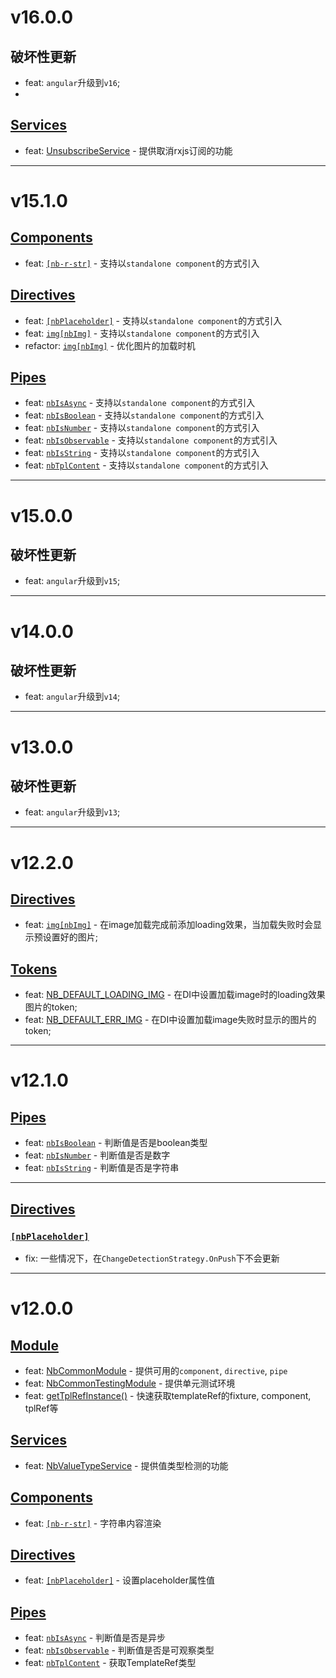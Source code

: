 # v16.0.0
## 破坏性更新
- feat: `angular`升级到`v16`;
- 
## [Services](https://github.com/bigBear713/nb-common/blob/master/projects/nb-common/README.CN.md#Services "Services")
- feat: [UnsubscribeService](https://github.com/bigBear713/nb-common/blob/master/projects/nb-common/README.CN.md#unsubscribeService) - 提供取消rxjs订阅的功能

---

# v15.1.0
## [Components](https://github.com/bigBear713/nb-common/blob/master/projects/nb-common/README.CN.md#Components "Components")
- feat: [`[nb-r-str]`](https://github.com/bigBear713/nb-common/blob/master/projects/nb-common/README.CN.md#nb-r-str) - 支持以`standalone component`的方式引入

## [Directives](https://github.com/bigBear713/nb-common/blob/master/projects/nb-common/README.CN.md#Directives "Directives")
- feat: [`[nbPlaceholder]`](https://github.com/bigBear713/nb-common/blob/master/projects/nb-common/README.CN.md#nbplaceholder) - 支持以`standalone component`的方式引入
- feat: [`img[nbImg]`](https://github.com/bigBear713/nb-common/blob/master/projects/nb-common/README.CN.md#imgnbimg) - 支持以`standalone component`的方式引入
- refactor: [`img[nbImg]`](https://github.com/bigBear713/nb-common/blob/master/projects/nb-common/README.CN.md#imgnbimg) - 优化图片的加载时机

## [Pipes](https://github.com/bigBear713/nb-common/blob/master/projects/nb-common/README.CN.md#Pipes "Pipes")
- feat: [`nbIsAsync`](https://github.com/bigBear713/nb-common/blob/master/projects/nb-common/README.CN.md#nbisasync-transformvalue-any-value-is-observableany--promiseany) - 支持以`standalone component`的方式引入
- feat: [`nbIsBoolean`](https://github.com/bigBear713/nb-common/blob/master/projects/nb-common/README.CN.md#nbisboolean-transformvalue-any-value-is-boolean) - 支持以`standalone component`的方式引入
- feat: [`nbIsNumber`](https://github.com/bigBear713/nb-common/blob/master/projects/nb-common/README.CN.md#nbisnumber-transformvalue-any-value-is-number) - 支持以`standalone component`的方式引入
- feat: [`nbIsObservable`](https://github.com/bigBear713/nb-common/blob/master/projects/nb-common/README.CN.md#nbisobservable-transformvalue-any-value-is-observableany) - 支持以`standalone component`的方式引入
- feat: [`nbIsString`](https://github.com/bigBear713/nb-common/blob/master/projects/nb-common/README.CN.md#nbisstring-transformvalue-any-value-is-string) - 支持以`standalone component`的方式引入
- feat: [`nbTplContent`](https://github.com/bigBear713/nb-common/blob/master/projects/nb-common/README.CN.md#nbtplcontent-transformvalue-any-templaterefany--null) - 支持以`standalone component`的方式引入

---

# v15.0.0
## 破坏性更新
- feat: `angular`升级到`v15`;

---

# v14.0.0
## 破坏性更新
- feat: `angular`升级到`v14`;

---

# v13.0.0
## 破坏性更新
- feat: `angular`升级到`v13`;

---

# v12.2.0
## [Directives](https://github.com/bigBear713/nb-common/blob/master/projects/nb-common/README.CN.md#Directives "Directives")
- feat: [`img[nbImg]`](https://github.com/bigBear713/nb-common/blob/master/projects/nb-common/README.CN.md#imgnbimg) - 在image加载完成前添加loading效果，当加载失败时会显示预设置好的图片;

## [Tokens](https://github.com/bigBear713/nb-common/blob/master/projects/nb-common/README.CN.md#tokens "Tokens")
- feat: [NB_DEFAULT_LOADING_IMG](https://github.com/bigBear713/nb-common/blob/master/projects/nb-common/README.CN.md#nb_default_loading_img) - 在DI中设置加载image时的loading效果图片的token;
- feat: [NB_DEFAULT_ERR_IMG](https://github.com/bigBear713/nb-common/blob/master/projects/nb-common/README.CN.md#nb_default_err_img) - 在DI中设置加载image失败时显示的图片的token;

---

# v12.1.0
## [Pipes](https://github.com/bigBear713/nb-common/blob/master/projects/nb-common/README.CN.md#Pipes "Pipes")
- feat: [`nbIsBoolean`](https://github.com/bigBear713/nb-common/blob/master/projects/nb-common/README.CN.md#nbisboolean-transformvalue-any-value-is-boolean) - 判断值是否是boolean类型
- feat: [`nbIsNumber`](https://github.com/bigBear713/nb-common/blob/master/projects/nb-common/README.CN.md#nbisnumber-transformvalue-any-value-is-number) - 判断值是否是数字
- feat: [`nbIsString`](https://github.com/bigBear713/nb-common/blob/master/projects/nb-common/README.CN.md#nbisstring-transformvalue-any-value-is-string) - 判断值是否是字符串

---

## [Directives](https://github.com/bigBear713/nb-common/blob/master/projects/nb-common/README.CN.md#Directives "Directives")
### [`[nbPlaceholder]`](https://github.com/bigBear713/nb-common/blob/master/projects/nb-common/README.CN.md#nbplaceholder)
- fix: 一些情况下，在`ChangeDetectionStrategy.OnPush`下不会更新

---

# v12.0.0
## [Module](https://github.com/bigBear713/nb-common/blob/master/projects/nb-common/README.CN.md#Module "Module")
- feat: [NbCommonModule](https://github.com/bigBear713/nb-common/blob/master/projects/nb-common/README.CN.md#nbcommonmodule) - 提供可用的`component`, `directive`, `pipe`
- feat: [NbCommonTestingModule](https://github.com/bigBear713/nb-common/blob/master/projects/nb-common/README.CN.md#nbcommontestingmodule) - 提供单元测试环境
- feat: [getTplRefInstance()](https://github.com/bigBear713/nb-common/blob/master/projects/nb-common/README.CN.md#function-gettplrefinstancetestbed-testbedstatic-fixturecomponentfixturecomponent-templatereftestingcomponenttplref-templateref) - 快速获取templateRef的fixture, component, tplRef等

## [Services](https://github.com/bigBear713/nb-common/blob/master/projects/nb-common/README.CN.md#Services "Services")
- feat: [NbValueTypeService](https://github.com/bigBear713/nb-common/blob/master/projects/nb-common/README.CN.md#nbvaluetypeservice) - 提供值类型检测的功能

## [Components](https://github.com/bigBear713/nb-common/blob/master/projects/nb-common/README.CN.md#Components "Components")
- feat: [`[nb-r-str]`](https://github.com/bigBear713/nb-common/blob/master/projects/nb-common/README.CN.md#nb-r-str) - 字符串内容渲染

## [Directives](https://github.com/bigBear713/nb-common/blob/master/projects/nb-common/README.CN.md#Directives "Directives")
- feat: [`[nbPlaceholder]`](https://github.com/bigBear713/nb-common/blob/master/projects/nb-common/README.CN.md#nbplaceholder) - 设置placeholder属性值

## [Pipes](https://github.com/bigBear713/nb-common/blob/master/projects/nb-common/README.CN.md#Pipes "Pipes")
- feat: [`nbIsAsync`](https://github.com/bigBear713/nb-common/blob/master/projects/nb-common/README.CN.md#nbisasync-transformvalue-any-value-is-observableany--promiseany) - 判断值是否是异步
- feat: [`nbIsObservable`](https://github.com/bigBear713/nb-common/blob/master/projects/nb-common/README.CN.md#nbisobservable-transformvalue-any-value-is-observableany) - 判断值是否是可观察类型
- feat: [`nbTplContent`](https://github.com/bigBear713/nb-common/blob/master/projects/nb-common/README.CN.md#nbtplcontent-transformvalue-any-templaterefany--null) - 获取TemplateRef类型